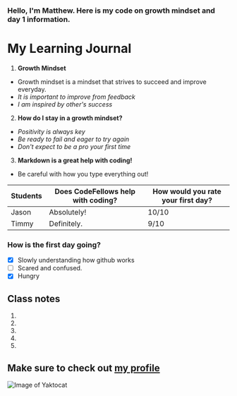 ### Hello, I'm Matthew. Here is my code on growth mindset and day 1 information.

# My Learning Journal

1. **Growth Mindset**
  - Growth mindset is a mindset that strives to succeed and improve everyday.
  - _It is important to improve from feedback_
  - _I am inspired by other's success_
  
2. **How do I stay in a growth mindset?**
  - _Positivity is always key_
  - _Be ready to fail and eager to try again_
  - _Don't expect to be a pro your first time_
  
3. **Markdown is a great help with coding!**
- Be careful with how you type everything out!

 Students | Does CodeFellows help with coding? | How would you rate your first day?
----------|------------------------------------|-----------------------------------
Jason | Absolutely! | 10/10
Timmy | Definitely. | 9/10

### **How is the first day going?**

- [x] Slowly understanding how github works
- [ ] Scared and confused.
- [x] Hungry

## Class notes
1. 
1.
1.
1.
1.



## Make sure to check out [my profile](https://github.com/Mattpet26)

![Image of Yaktocat](https://octodex.github.com/images/yaktocat.png)

